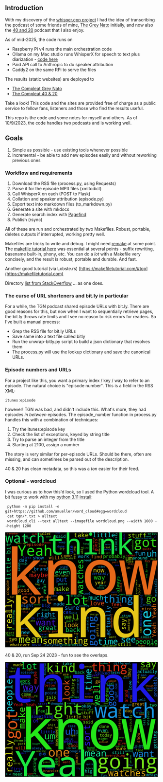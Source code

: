 ## Introduction

With my discovery of the [whisper.cpp project](https://github.com/ggerganov/whisper.cpp)
I had the idea of transcribing the podcast of some friends of mine, 
[The Grey Nato](https://thegreynato.com/) initially, and now also the [40 and 20](https://watchclicker.com/4020-the-watch-clicker-podcast/) 
podcast that I also enjoy.

As of mid-2025, the code runs on 
- Raspberry Pi v4 runs the main orchestration code
- Ollama on my Mac studio runs WhisperX for speech to text plus diarization - [code here](https://github.com/phubbard/flask-whisperx)
- Paid API call to Anthropic to do speaker attribution
- Caddy2 on the same RPi to serve the files

The results (static websites) are deployed to

- [The Compleat Grey Nato](https://tgn.phfactor.net/)
- [The Compleat 40 & 20](https://wcl.phfactor.net/)

Take a look! This code and the sites are provided free of charge as a public service to fellow fans, listeners and those who
find the results useful.

This repo is the code and some notes for myself and others. As of 10/9/2023, the code handles two podcasts and is working 
well. 

## Goals

1. Simple as possible - use existing tools whenever possible
2. Incremental - be able to add new episodes easily and without reworking previous ones

### Workflow and requirements

1. Download the RSS file (process.py, using Requests)
2. Parse it for the episode MP3 files (xmltodict)
4. Call WhisperX on each (POST to Flask)
5. Collation and speaker attribution (episode.py)
5. Export text into markdown files (to_markdown.py)
6. Generate a site with mkdocs
7. Generate search index with [Pagefind](https://pagefind.app/docs/)
8. Publish (rsync)

All of these are run and orchestrated by two Makefiles. Robust, portable, deletes
outputs if interrupted, working pretty well. 

Makefiles are tricky to write and debug. I might need [remake](https://remake.readthedocs.io/en/latest/) at some point. The [makefile tutorial here](https://makefiletutorial.com/) was essential at several points - suffix rewriting, basename built-in, phony, etc. You can do a _lot_ with a Makefile very concisely, and the result is robust, portable and durable. And fast.

Another good tutorial (via Lobste.rs) [https://makefiletutorial.com/#top](https://makefiletutorial.com)

Directory [list from StackOverflow](https://stackoverflow.com/questions/13897945/wildcard-to-obtain-list-of-all-directories) ... as one does.

### The curse of URL shorteners and bit.ly in particular

For a while, the TGN podcast shared episode URLs with bit.ly. There are good reasons for this, but now when I want to 
sequentially retrieve pages, the bit.ly throws rate limits and I see no reason to risk errors for readers. So I've 
built a manual process:

- Grep the RSS file for bit.ly URLs
- Save same into a text file called bitly
- Run the unwrap-bitly.py script to build a json dictionary that resolves them
- The process.py will use the lookup dictionary and save the canonical URLs.

### Episode numbers and URLs

For a project like this, you want a primary index / key / way to refer to an episode. The natural choice is "episode number". This is a field in the RSS XML:

    itunes:episode

however! TGN was bad, and didn't include this. What's more, they had episodes _in between_ episodes. The episode_number
function in process.py handles this with a combination of techniques:

1. Try the itunes:episode key
2. Check the list of exceptions, keyed by string title
3. Try to parse an integer from the title
4. Starting at 2100, assign a number

The story is very similar for per-episode URLs. Should be there, often are missing, and can sometimes be parsed out of the description.

40 & 20 has clean metadata, so this was a _ton_ easier for their feed.

### Optional - wordcloud

I was curious as to how this'd look, so I used the Python wordcloud tool. A bit fussy
to work with my [python 3.11 install](https://github.com/amueller/word_cloud/issues/708):

	 python -m pip install -e git+https://github.com/amueller/word_cloud#egg=wordcloud
	 cat tgn/*.txt > alltext
	 wordcloud_cli --text alltext --imagefile wordcloud.png --width 1600 --height 1200

![wordcloud](archive/wordcloud.png "TGN wordcloud")

40 & 20, run Sep 24 2023 - fun to see the overlaps.

![wordcloud_wcl](archive/wordcloud_wcl.png "40 & 20 wordcloud")
